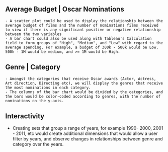 ## Average Budget | Oscar Nominations 
    - A scatter plot could be used to display the relationship between the average budget of films and the number of nominations films received to view if there is any significant positive or negative relationship between the two variables  
    - A bar chart could also be used along with Tableau's Calculation field to form groups of "High", "Medium", and "Low" with regard to the average spending. For example, a budget of 300k - 500k would be Low, 500k - 1M would be medium, and >= 1M would be High. 


## Genre | Category
    - Amongst the categories that receive Oscar awards (Actor, Actress, Art direction, Directing etc), we will display the genres that receive the most nominations in each category. 
    - The columns of the bar chart would be divided by the categories, and the bars would be color-coded according to genres, with the number of nominations on the y-axis.

## Interactivity 
 - Creating sets that group a range of years, for example 1990- 2000, 2001 - 2011, etc would create additional dimensions that would allow a user filter by years, and observe changes in relationships between genre and category over the years.